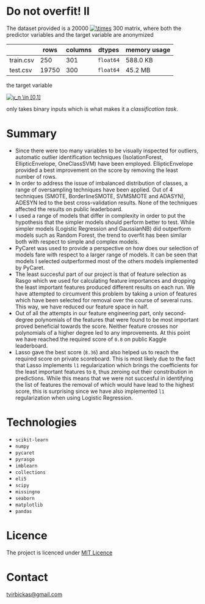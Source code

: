 # Do not overfit! II 

The dataset provided is a 20000 <a href="https://www.codecogs.com/eqnedit.php?latex=\times" target="_blank"><img src="https://latex.codecogs.com/gif.latex?\times" title="\times" /></a> 300 matrix, where both the predictor variables and the target variable are anonymized

|    | rows      | columns | dtypes | memory usage|
| -- | ----------- | ----------- | -- | -- |
| train.csv   | 250      | 301       | `float64` | 588.0 KB |
| test.csv   | 19750   | 300        | `float64` | 45.2 MB |

the target variable 

<a href="https://www.codecogs.com/eqnedit.php?latex=y_n&space;\in&space;[0,1]" target="_blank"><img src="https://latex.codecogs.com/gif.latex?y_n&space;\in&space;[0,1]" title="y_n \in [0,1]" /></a>

only takes binary inputs which is what makes it a *classification task*.

# Summary

- Since there were too many variables to be visually inspected for outliers, automatic outlier identification techniques (IsolationForest, EllipticEnvelope, OneClassSVM) have been employed. EllipticEnvelope provided a best improvement on the score by removing the least number of rows.
- In order to address the issue of imbalanced distribution of classes, a range of oversampling techniques have been applied. Out of 4 techniques (SMOTE, BorderlineSMOTE, SVMSMOTE and ADASYN), ADESYN led to the best cross-validation results. None of the techniques affected the results on public leaderboard.
- I used a range of models that differ in complexity in order to put the hypothesis that the simpler models should perform better to test. While simpler models (Logistic Regression and GaussianNB) did outperform models such as Random Forest, the trend to overfit has been similar both with respect to simple and complex models.
- PyCaret was used to provide a perspective on how does our selection of models fare with respect to a larger range of models. It can be seen that models I selected outperformed most of the others models implemented by PyCaret.
- The least succesful part of our project is that of feature selection as Rasgo which we used for calculating feature importances and dropping the least important features produced different results on each run. We have attempted to circumvent this problem by taking a union of features which have been selected for removal over the course of several runs. This way, we have reduced our feature space in half.
- Out of all the attempts in our feature engineering part, only second-degree polynomials of the features that were found to be most important proved beneficial towards the score. Neither feature crosses nor polynomials of a higher degree led to any improvements. At this point we have reached the required score of `0.8` on public Kaggle leaderboard.
- Lasso gave the best score (`8.36`) and also helped us to reach the required score on private scoreboard. This is most likely due to the fact that Lasso implements `l1` regularization which brings the coefficients for the least important features to `0`, thus zeroing out their constribution in predictions. While this means that we were not succesful in identifying the list of features the removal of which would have lead to the highest score, this is surprising since we have also implemented `l1` regularization when using Logistic Regression.

# Technologies
- `scikit-learn`
- `numpy`
- `pycaret`
- `pyrasgo`
- `imblearn`
- `collections`
- `eli5`
- `scipy`
- `missingno`
- `seaborn`
- `matplotlib`
- `pandas`

# Licence

The project is licenced under [MIT Licence]()

# Contact

tvirbickas@gmail.com
